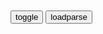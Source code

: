 ```note
```

<table id="tbc" style="white-space:pre-wrap">
</table>
<button onclick="toggleb()">toggle</button>
<button onclick="loadparse()">loadparse</button>
<br>
<!-- 🌸<br>🍅-　-🍑<hr>🍀 -->
<pre>
<textarea rows="30" cols="100" style="display: none" id="tar">

http://farm4.staticflickr.com/3864/14420515212_9999c800b4_m.jpg
https://slack-imgs.com/?url=https://pbs.twimg.com/media/Ev8-m-BVgAITNwN?format=jpg&name=orig&.jpg
https://slack-imgs.com/?url=https://pbs.twimg.com/media/Ev8-m-BVgAITNwN?format=jpg&name=thumb
https://slack-imgs.com/?url=https://pbs.twimg.com/media/Exp-EJnVEAYRmhd.jpg
https://slack-imgs.com/?url=https://pbs.twimg.com/media/Exp-EJnVEAYRmhd?format=jpg&name=orig
https://source.unsplash.com/ty4X72BSsXY/416x278
https://music.163.com/

<font size="2"><b>
regex – paulvanderlaken.com</b></font><br>
https://paulvanderlaken.com/tag/regex/

debuggex.com
regex101.com
regextester.com | regexpal.com
regexr.com
https://regexr.com/3g1v7

<font size="1" style="color:#DCDCDC"><b>2021/12/9 上午11:32:27</b></font><br>

<font size="2"><b>
Regex for blocking all of twitter · Issue #36 · mmotti/pihole-regex · GitHub</b></font><br>
https://github.com/mmotti/pihole-regex/issues/36

^(.+[_.-])?(twitter|twimg|cms-twdigitalassets)\.(co\.)?[^.]+$

<font size="1" style="color:#DCDCDC"><b>2021/12/9 上午11:33:36</b></font><br>

<font size="2"><b>
java - Regex for finding mp4 in string - Stack Overflow</b></font><br>
https://stackoverflow.com/questions/41795766/regex-for-finding-mp4-in-string

"(((ht|f)tp(s?)\\:\\/\\/|~\\/|\\/)|www.)"

<font size="1" style="color:#DCDCDC"><b>2021/12/9 上午11:35:13</b></font><br>

<font size="2"><b>
image - Regex to check if valid URL that ends in .jpg, .png, or .gif - Stack Overflow</b></font><br>
https://stackoverflow.com/questions/169625/regex-to-check-if-valid-url-that-ends-in-jpg-png-or-gif

<font size="1" style="color:#DCDCDC"><b>2021/12/9 下午2:02:15</b></font><br>

JavaScript 正则表达式
https://www.w3school.com.cn/js/js_regexp.asp

2021/11/5 下午6:27:08

正则表达式 – 语法 | 菜鸟教程
https://www.runoob.com/regexp/regexp-syntax.html

2021/11/5 下午6:25:36

正则表达式 – 语法_w3cschool
https://www.w3cschool.cn/zhengzebiaodashi/regexp-syntax.html

2021/11/5 下午6:27:15

replace - How to trim a file extension from a String in JavaScript? - Stack Overflow
https://stackoverflow.com/questions/4250364/how-to-trim-a-file-extension-from-a-string-in-javascript

filename.jpg

2021/11/5 下午6:21:07

<font size="4""><b>
css white-space属性详解 - 简书</b></font>
https://www.jianshu.com/p/ec8af8f4e335

pre-wrap	保留	换行	换行	换行
pre-line	合并	换行	换行	换行

<font size="1" style="color:#1E90FF"><b>2021/11/7 上午11:28:54</b></font>

url - Get the values from the "GET" parameters (JavaScript) - Stack Overflow
https://stackoverflow.com/questions/979975/get-the-values-from-the-get-parameters-javascript

.searchParams.get(

m2-m3-m4-m5

2021/11/5 下午6:05:50

shopify - How can I insert text before the file extension with JavaScript? - Stack Overflow
https://stackoverflow.com/questions/60538112/how-can-i-insert-text-before-the-file-extension-with-javascript

let rename = filename+'_small.'+extension;

2021/11/5 下午6:12:00

<font size="4""><b>
javascript - How to remove some part of the URL in the address bar of the browser - Stack Overflow</b></font>
https://stackoverflow.com/questions/21024045/how-to-remove-some-part-of-the-url-in-the-address-bar-of-the-browser

remove part of the URL
replace

<font size="1" style="color:#1E90FF"><b>2021/11/7 下午2:07:13</b></font>

How to get a number out of this url in javascript regex - Stack Overflow
https://stackoverflow.com/questions/7331140/how-to-get-a-number-out-of-this-url-in-javascript-regex

?userID=1413795052&

2021/11/5 下午6:13:49

</textarea>
</pre>
<!-- 🍀<br>🍑-　-🍅<hr>🌸 -->

```tip
```

<script src="https://cdn.jsdelivr.net/npm/jquery@3.5.1/dist/jquery.min.js"></script>

<link rel="stylesheet" href="https://cdn.jsdelivr.net/gh/fancyapps/fancybox@3.5.7/dist/jquery.fancybox.min.css" />
<script src="https://cdn.jsdelivr.net/gh/fancyapps/fancybox@3.5.7/dist/jquery.fancybox.min.js"></script>

<script type="text/javascript">

var __urlRegex = /(\b(https?|ftp|file):\/\/[-A-Z0-9+&@#\/%?=~_|!:,.;]*[-A-Z0-9+&@#\/%=~_|])/ig;
var __imgRegex = /\.(?:jpe?g|gif|png)$/i;

loadparse();

function parseURL($string){

    var exp = __urlRegex;
    return $string.replace(exp,function(match){
            __imgRegex.lastIndex=0;
            if(__imgRegex.test(match)){
                return '<a data-fancybox="gallery" href="' + match.replace("/p=700", "")
                 + '"><img src="' + match.replace("/p=700", "/p=160x200")+'" width="64"></a>';
            }
            else{
                return '<a href="' + match + '" target="_blank">' + match + '</a>';
            }
        }
    );
}

function loadparse() {
  tbc.innerHTML = parseURL(tar.value);
}

function toggleb() {
  var x = document.getElementById("tar");
  if (x.style.display === "none") {
    x.style.display = "";
  } else {
    x.style.display = "none";
  }
}

</script>

